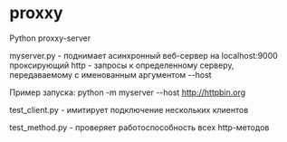 # proxxy
Python proxxy-server

myserver.py - поднимает асинхронный веб-сервер на localhost:9000 проксирующий http - запросы к определенному серверу, передаваемому с именованным аргументом --host

Пример запуска:
python -m myserver --host http://httpbin.org

test_client.py - имитирует подключение нескольких клиентов 

test_method.py - проверяет работоспособность всех http-методов

